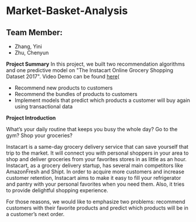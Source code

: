# Market-Basket-Analysis

## Team Member:
- Zhang, Yini
- Zhu, Chenyun

**Project Summary**
In this project, we built two recommendation algorithms and one predictive model on "The Instacart Online Grocery Shopping Dataset 2017". Video Demo can be found [here](https://www.youtube.com/watch?v=VAWjhAakw4s&t=720s)(<br>

+ Recommend new products to customers
+ Recommend the bundles of products to customers
+ Implement models that predict which products a customer will buy again using transactional data

**Project Introduction**


What’s your daily routine that keeps you busy the whole day? Go to the gym? Shop your groceries? <br>

Instacart is a same-day grocery delivery service that can save yourself that trip to the market. It will connect you with personal shoppers in your area to shop and deliver groceries from your favorites stores in as little as an hour. Instacart, as a grocery delivery startup, has several main competitors like AmazonFresh and Shipt. In order to acquire more customers and increase customer retention, Instacart aims to make it easy to fill your refrigerator and pantry with your personal favorites when you need them. Also, it tries to provide delightful shopping experience. <br>

For those reasons, we would like to emphasize two problems: recommend customers with their favorite products and predict which products will be in a customer’s next order.
